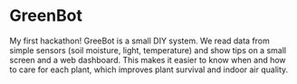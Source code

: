 # GreenBot
My first hackathon!
GreeBot is a small DIY system. We read data from simple sensors (soil moisture, light, temperature) and show tips on a small screen and a web dashboard. This makes it easier to know when and how to care for each plant, which improves plant survival and indoor air quality.
